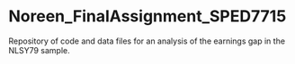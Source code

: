 # Noreen_FinalAssignment_SPED7715
Repository of code and data files for an analysis of the earnings gap in the NLSY79 sample. 
